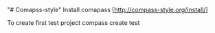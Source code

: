 "# Comapss-style" 
Install comapass [http://compass-style.org/install/]

To create first test project 
    compass create test